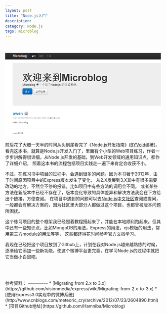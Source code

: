 ```yaml
---
layout: post
title: "Node.js入门"
description: 
category: Node.js
tags: microblog
---
```

<br/>

![Microblog](/media/images/frontpage.png)


前后花了大概一天半的时间从头到尾看完了《Node.js开发指南》([BYVoid](https://www.byvoid.com/)编著)。  
看完这本书，就算是Node.js开发入门了，里面有个小型的Web项目练习，作者一步步讲解得很详细，从Node.js开发的基础，到Web开发领域的通用知识点，都作了详细介绍，
照着这本书的流程包括项目实践走一遍下来肯定会收获不小。

不过，在练习书中项目的过程中，会遇到很多的问题。因为本书著于2012年，由于时间原因项目中的Express版本发生了变化，
从2.X发展到3.X其中有很多需要改动的地方，不然会不停的报错，比如项目中有些方法的调用会不同，
或者某些方法在新版本中已经不存在了，版本变化导致的具体差异和解决方法我会在下方给出个链接，方便查阅。
在项目中遇到的问题可以去[Node.js中文社区](http://cnodejs.org/)查阅或提问，一般都会有解决方案的，因为社区里大部分人都做过这个项目，也都曾被版本问题所困扰。

这个练习项目的整个框架我已经照着教程搭起来了，并能在本地顺利跑起来。但其中还有一些知识点，比如MongoDB的用法，Express的用法，ejs模板的用法，常用第三方module的用法等等，
这些都还得花时间参考官方文档学习。

我现在已经把这个项目放到了Github上，计划在我对Node.js越来越熟练的时候，逐渐给它添加一些新功能，使这个微博平台更完善，在学习Node.js的过程中就把它当做小白鼠吧。

<br/>
<br/>
<br/>
参考资料：
----------
* [Migrating from 2.x to 3.x](https://github.com/visionmedia/express/wiki/Migrating-from-2.x-to-3.x)
* [使用Express3.0实现<Node.js开发指南>中的微博系统](http://www.cnblogs.com/meteoric_cry/archive/2012/07/23/2604890.html)
* [项目Github地址](https://github.com/Hamniba/Microblog)  
